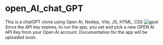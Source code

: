 # open_AI_chat_GPT
This is a chatGPT clone using Open AI, Nodejs, Vite, JS, HTML, CSS
![gpot](https://github.com/NoShadiah/open_AI_chat_GPT/assets/107610642/5afa152d-0893-416a-bb31-4c1ee8c18301)
Since the API key expires, to run the app, you set and pick a new OPEN AI API Key from your Open AI account.
Documentation for the app will be uploaded soon.
